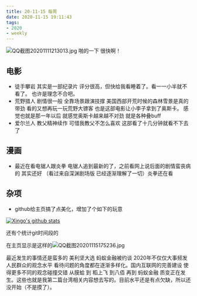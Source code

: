 ```yaml
---
title: 20-11-15 每周
date: 2020-11-15 19:11:43
tags:
- 2020
- weekly
---
```

![QQ截图20201111213013.jpg](https://i.loli.net/2020/11/11/QETxGLNczrIjunk.jpg)
啪的一下  很快啊！ 
<!-- more-->
## 电影
- 徒手攀岩  其实是一部纪录片 评分很高，但快给我看睡着了。看一一小半就不看了。  也许是理念不合吧。 
- 荒野猎人  剧情很一般  全靠场景跟演技撑  美国西部开荒时候的森林雪景是真的带劲  看的又想再玩一玩荒野大镖客  也是这部电影让小李子拿到了奥斯卡。 感觉也就是那一年以后  就感觉奥斯卡越来越不对劲 就是各种叠buff
- 爱尔兰人 教父精神续作 可惜我教父不怎么喜欢 这部看了十几分钟就看不下去了

## 漫画
- 最近在看电锯人跟炎拳  电锯人追到最新的了，之前看网上说后面的剧情蛮丧病的 其实还好 （看过来自深渊剧场版 已经逐渐理解了一切）炎拳还在看

## 杂项
- github给主页搞了点美化，增加了个如下的玩意

[![Xingo's github stats](https://github-readme-stats.vercel.app/api?username=ExcitingFrog&count_private=true&show_icons=true&theme=buefy)](https://github.com/ExcitingFrog/github-readme-stats)

还有个统计git时间段的

在主页显示是这样的![QQ截图20201115175236.jpg](https://i.loli.net/2020/11/15/utbcMfP3gF18Qoy.jpg)

最近发生的事情还是蛮多的 美利坚大选 蚂蚁金融被约谈 2020年不仅仅大事频发 人民群众的观念水平 看待问题的角度都在逐渐多样化。国内互联网的完善建设 使得更多不同的观念碰撞交错 从膜蛤 到 稻上飞 到八佰 再到 蚂蚁金融 质变正在发生。这些也就是我第二篇台湾相关内容想去写的。目前水平还是有点欠缺，所以还没开始（不是摸了）。

